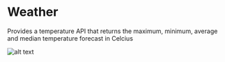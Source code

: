 # Weather
Provides a temperature API that returns the maximum, minimum, average and median temperature forecast in Celcius

![alt text](https://github.com/mwangistan/static/temp.png)

